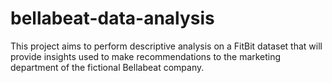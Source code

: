# bellabeat-data-analysis
This project aims to perform descriptive analysis on a FitBit dataset that will provide insights used to make recommendations to the marketing department of the fictional Bellabeat company.
